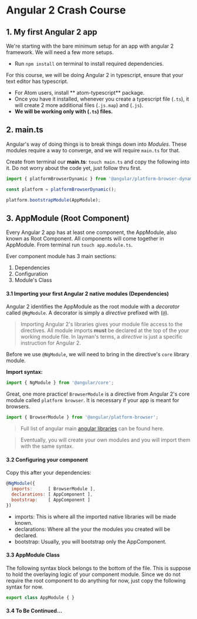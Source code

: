 # Angular 2 Crash Course

## 1. My first Angular 2 app

We're starting with the bare minimum setup for an app with angular 2 framework. We will need a few more setups.

* Run `npm install` on terminal to install required dependencies.

For this course, we will be doing Angular 2 in typescript, ensure that your text editor has typescript.  

* For Atom users, install ** atom-typescript** package.
* Once you have it installed, whenever you create a typescript file (`.ts`), it will create 2 more additional files (`.js.map`) and (`.js`).
* **We will be working only with (`.ts`) files.**

## 2. main.ts
Angular's way of doing things is to break things down into _Modules_. These modules require a way to converge, and we will require `main.ts` for that.

Create from terminal our **main.ts**: `touch main.ts` and copy the following into it. Do not worry about the code yet, just follow thru first.

```javascript
import { platformBrowserDynamic } from '@angular/platform-browser-dynamic';

const platform = platformBrowserDynamic();

platform.bootstrapModule(AppModule);
```

## 3. AppModule (Root Component)

Every Angular 2 app has at least one component, the AppModule, also known as Root Component. All components will come together in AppModule. From terminal run `touch app.module.ts`.

Ever component module has 3 main sections:
1. Dependencies
2. Configuration
3. Module's Class

#### 3.1 Importing your first Angular 2 native modules (Dependencies)

Angular 2 identifies the AppModule as the root module with a _decorator_ called `@NgModule`. A decorator is simply a _directive_ prefixed with (`@`).

> Importing Angular 2's libraries gives your module file access to the directives. All module imports **must** be declared at the top of the your working module file. In layman's terms, a _directive_ is just a specific instruction for Angular 2.

Before we use `@NgModule`, we will need to bring in the directive's `core` library module.

**Import syntax:**
```javascript
import { NgModule } from '@angular/core';
```

Great, one more practice! `BrowserModule` is a directive from Angular 2's core module called `platform browser`. It is necessary if your app is meant for browsers.

```javascript
import { BrowserModule } from '@angular/platform-browser';
```
> Full list of angular main [angular libraries](https://angular.io/docs/ts/latest/api/) can be found here.

> Eventually, you will create your own modules and you will import them with the same syntax.

#### 3.2 Configuring your component
Copy this after your dependencies:
```javascript
@NgModule({
  imports:      [ BrowserModule ],
  declarations: [ AppComponent ],
  bootstrap:    [ AppComponent ]
})
```
* imports: This is where all the imported native libraries will be made known.
* declarations: Where all the your the modules you created will be declared.
* bootstrap: Usually, you will bootstrap only the AppComponent.

#### 3.3 AppModule Class
The following syntax block belongs to the bottom of the file. This is suppose to hold the overlaying logic of your component module. Since we do not require the root component to do anything for now, just copy the following syntax for now.

```javascript
export class AppModule { }
```

#### 3.4 To Be Continued...

